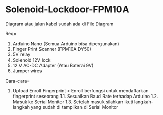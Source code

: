 # Solenoid-Lockdoor-FPM10A

Diagram atau jalan kabel sudah ada di File Diagram

Req=
1. Arduino Nano (Semua Arduino bisa dipergunakan)
2. Finger Print Scanner (FPM10A DY50)
3. 5V relay
4. Solenoid 12V lock 
5. 12 V AC-DC Adapter (Atau Baterai 9V)
6. Jumper wires

Cara-cara=
1. Upload Enroll Fingerprint > Enroll berfungsi untuk mendaftarkan fingerprint seseorang
1.1. Sesuaikan Baud Rate terhadap Arduino
1.2. Masuk ke Serial Monitor
1.3. Setelah masuk silahkan ikuti langkah-langkah yang sudah di tampilkan di Serial Monitor
